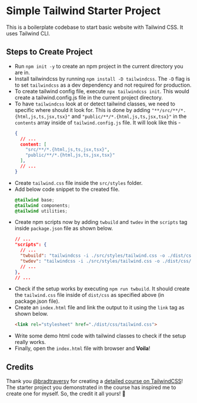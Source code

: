 # Simple Tailwind Starter Project

This is a boilerplate codebase to start basic website with Tailwind CSS. It uses Tailwind CLI. 

## Steps to Create Project
- Run `npm init -y` to create an npm project in the current directory you are in.
- Install tailwindcss by running `npm install -D tailwindcss`. The `-D` flag is to set `tailwindcss` as a dev dependency and not required for production.
- To create tailwind config file, execute `npx tailwindcss init`. This would create a tailwind.config.js file in the current project directory.
- To have `tailwindcss` look at or detect tailwind classes, we need to specific where should it look for. This is done by adding `"**/src/**/*.{html,js,ts,jsx,tsx}"` and `"public/**/*.{html,js,ts,jsx,tsx}"` in the `contents` array inside of `tailwind.config.js` file. It will look like this -
  ```json
  {
    // ...
    content: [
      "src/**/*.{html,js,ts,jsx,tsx}", 
      "public/**/*.{html,js,ts,jsx,tsx}"
    ],
    // ...
  }
  ```
- Create `tailwind.css` file inside the `src/styles` folder.
- Add below code snippet to the created file.
  ```css
  @tailwind base;
  @tailwind components;
  @tailwind utilities;
  ``` 
- Create npm scripts now by adding `twbuild` and `twdev` in the `scripts` tag inside `package.json` file as shown below.
  ```json
  // ...
  "scripts": {
    // ...
    "twbuild": "tailwindcss -i ./src/styles/tailwind.css -o ./dist/css/tailwind.css",
    "twdev": "tailwindcss -i ./src/styles/tailwind.css -o ./dist/css/tailwind.css --watch"
    // ...
  },
  // ...
  ```
- Check if the setup works by executing `npm run twbuild`. It should create the `tailwind.css` file inside of `dist/css` as specified above (in package.json file).
- Create an `index.html` file and link the output to it using the `link` tag as shown below. 
  ```html
  <link rel="stylesheet" href="./dist/css/tailwind.css">
  ```
- Write some demo html code with tailwind classes to check if the setup really works. 
- Finally, open the `index.html` file with browser and __Voila__! 


## Credits
Thank you [@bradtraversy](https://github.com/bradtraversy) for creating a [detailed course on TailwindCSS](https://www.udemy.com/course/tailwind-from-scratch/)! The starter project you demonstrated in the course has inspired me to create one for myself. So, the credit it all yours! 🙏